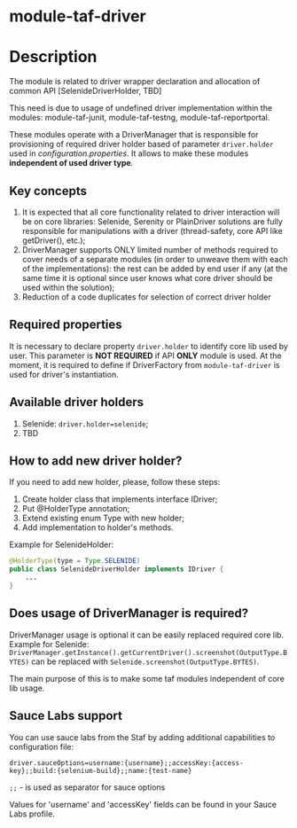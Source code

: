 # module-taf-driver

# Description
The module is related to driver wrapper declaration and allocation of common API [SelenideDriverHolder, TBD]

This need is due to usage of undefined driver implementation within the modules: module-taf-junit, module-taf-testng, module-taf-reportportal.

These modules operate with a DriverManager that is responsible for provisioning of required driver holder based of parameter `driver.holder` used in _configuration.properties_.
It allows to make these modules **independent of used driver type**.

## Key concepts
1. It is expected that all core functionality related to driver interaction will be on core libraries: Selenide, Serenity or PlainDriver solutions are fully responsible for manipulations with a driver (thread-safety, core API like getDriver(), etc.);
2. DriverManager supports ONLY limited number of methods required to cover needs of a separate modules (in order to unweave them with each of the implementations): the rest can be added by end user if any (at the same time it is optional since user knows what core driver should be used within the solution);
3. Reduction of a code duplicates for selection of correct driver holder

## Required properties
It is necessary to declare property `driver.holder` to identify core lib used by user.
This parameter is **NOT REQUIRED** if API **ONLY** module is used.
At the moment, it is required to define if DriverFactory from `module-taf-driver` is used for driver's instantiation.



## Available driver holders
1. Selenide: `driver.holder=selenide`;
2. TBD

## How to add new driver holder?
If you need to add new holder, please, follow these steps:
1. Create holder class that implements interface IDriver;
2. Put @HolderType annotation;
3. Extend existing enum Type with new holder;
4. Add implementation to holder's methods.

Example for SelenideHolder:
```java
@HolderType(type = Type.SELENIDE)
public class SelenideDriverHolder implements IDriver {
    ...
}
```

## Does usage of DriverManager is required?
DriverManager usage is optional it can be easily replaced required core lib.
Example for Selenide:
`DriverManager.getInstance().getCurrentDriver().screenshot(OutputType.BYTES)`
can be replaced with
`Selenide.screenshot(OutputType.BYTES)`.

The main purpose of this is to make some taf modules independent of core lib usage.


## Sauce Labs support
You can use sauce labs from the Staf by adding additional capabilities to configuration file:
```
driver.sauceOptions=username:{username};;accessKey:{access-key};;build:{selenium-build};;name:{test-name}
```

```;;``` - is used as separator for sauce options

Values for 'username' and 'accessKey' fields can be found in your Sauce Labs profile. 
